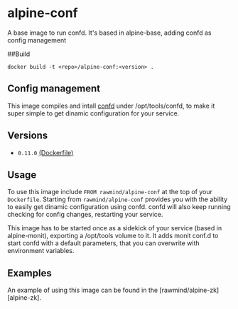 alpine-conf
=============

A base image to run confd. It's based in alpine-base, adding confd as config management

##Build

```
docker build -t <repo>/alpine-conf:<version> .
```

## Config management

This image compiles and intall [confd][confd] under /opt/tools/confd, to make it super simple to get dinamic configuration for your service. 


## Versions

- `0.11.0` [(Dockerfile)](https://github.com/rawmind0/alpine-confd/blob/master/Dockerfile)

## Usage

To use this image include `FROM rawmind/alpine-conf` at the top of your `Dockerfile`. Starting from `rawmind/alpine-conf` provides you with the ability to easily get dinamic configuration using confd. confd will also keep running checking for config changes, restarting your service.

This image has to be started once as a sidekick of your service (based in alpine-monit), exporting a /opt/tools volume to it. It adds monit conf.d to start confd with a default parameters, that you can overwrite with environment variables.


## Examples

An example of using this image can be found in the [rawmind/alpine-zk][alpine-zk].

[confd]: http://www.confd.io/
